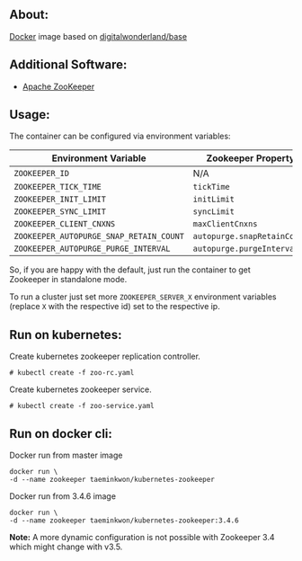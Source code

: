 ## About:

[Docker](http://www.docker.com/) image based on [digitalwonderland/base](https://registry.hub.docker.com/u/digitalwonderland/base/)

## Additional Software:

* [Apache ZooKeeper](http://zookeeper.apache.org/)

## Usage:

The container can be configured via environment variables:

| Environment Variable | Zookeeper Property | Default |
| -------------------- | ------------------ | --------|
| ```ZOOKEEPER_ID``` | N/A | ```1``` |
| ```ZOOKEEPER_TICK_TIME``` | ```tickTime``` | ```2000``` |
| ```ZOOKEEPER_INIT_LIMIT``` | ```initLimit``` | ```10``` |
| ```ZOOKEEPER_SYNC_LIMIT``` | ```syncLimit``` | ```5``` |
| ```ZOOKEEPER_CLIENT_CNXNS``` | ```maxClientCnxns``` | ```60``` |
| ```ZOOKEEPER_AUTOPURGE_SNAP_RETAIN_COUNT``` | ```autopurge.snapRetainCount``` | ```3``` |
| ```ZOOKEEPER_AUTOPURGE_PURGE_INTERVAL``` | ```autopurge.purgeInterval``` | ```0``` |

So, if you are happy with the default, just run the container to get Zookeeper in standalone mode.

To run a cluster just set more ```ZOOKEEPER_SERVER_X``` environment variables (replace ```X``` with the respective id) set to the respective ip.

## Run on kubernetes:

Create kubernetes zookeeper replication controller.

```
# kubectl create -f zoo-rc.yaml
```

Create kubernetes zookeeper service.

```
# kubectl create -f zoo-service.yaml
```

## Run on docker cli:

Docker run from master image

```
docker run \
-d --name zookeeper taeminkwon/kubernetes-zookeeper
```

Docker run from 3.4.6 image

```
docker run \
-d --name zookeeper taeminkwon/kubernetes-zookeeper:3.4.6
```

**Note:** A more dynamic configuration is not possible with Zookeeper 3.4 which might change with v3.5.
